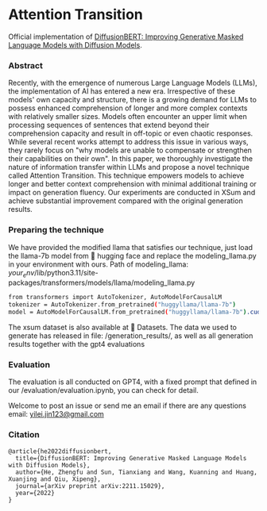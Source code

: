 # Attention Transition

Official implementation of [DiffusionBERT: Improving Generative Masked Language Models with Diffusion Models](https://arxiv.org/abs/2211.15029).

### Abstract
Recently, with the emergence of numerous Large Language Models (LLMs), the implementation of AI has entered a new era. Irrespective of these models' own capacity and structure, there is a growing demand for LLMs to possess enhanced comprehension of longer and more complex contexts with relatively smaller sizes. Models often encounter an upper limit when processing sequences of sentences that extend beyond their comprehension capacity and result in off-topic or even chaotic responses. While several recent works attempt to address this issue in various ways, they rarely focus on "why models are unable to compensate or strengthen their capabilities on their own". In this paper, we thoroughly investigate the nature of information transfer within LLMs and propose a novel technique called Attention Transition. This technique empowers models to achieve longer and better context comprehension with minimal additional training or impact on generation fluency. Our experiments are conducted in XSum and achieve substantial improvement compared with the original generation results.

### Preparing the technique

We have provided the modified llama that satisfies our technique, just load the llama-7b model from 🤗 hugging face and replace
the modeling_llama.py in your environment with ours. Path of modeling_llama: $your_env$/lib/python3.11/site-packages/transformers/models/llama/modeling_llama.py

```bash
from transformers import AutoTokenizer, AutoModelForCausalLM
tokenizer = AutoTokenizer.from_pretrained("huggyllama/llama-7b")
model = AutoModelForCausalLM.from_pretrained("huggyllama/llama-7b").cuda().eval().half()
```

The xsum dataset is also available at 🤗 Datasets. The data we used to generate has released in file: /generation_results/, as well as 
all generation results together with the gpt4 evaluations

### Evaluation

The evaluation is all conducted on GPT4, with a fixed prompt that defined in our /evaluation/evaluation.ipynb, you can check for detail.

Welcome to post an issue or send me an email if there are any questions
email: yilei.jin123@gmail.com

### Citation

```
@article{he2022diffusionbert,
  title={DiffusionBERT: Improving Generative Masked Language Models with Diffusion Models},
  author={He, Zhengfu and Sun, Tianxiang and Wang, Kuanning and Huang, Xuanjing and Qiu, Xipeng},
  journal={arXiv preprint arXiv:2211.15029},
  year={2022}
}

